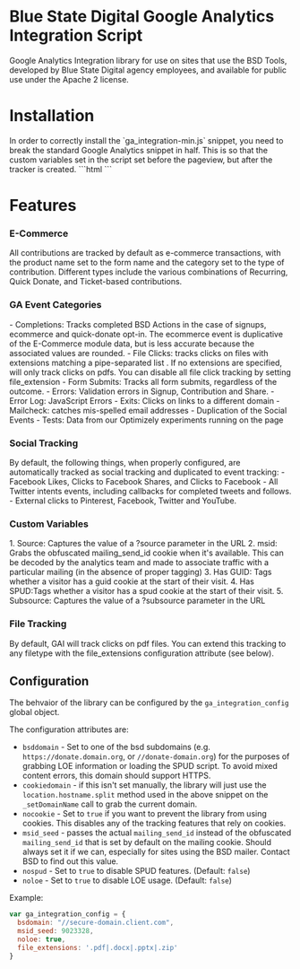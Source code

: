 Blue State Digital Google Analytics Integration Script
================================

Google Analytics Integration library for use on sites that use the BSD Tools, developed by Blue State Digital agency employees, and available for public use under the Apache 2 license. 

<h1>Installation</h1>
In order to correctly install the `ga_integration-min.js` snippet, you need to break the standard Google Analytics snippet in half. This is so that the custom variables set in the script set before the pageview, but after the tracker is created. 
```html
	<!-- START Google Analytics -->
	<script>
	(function(i,s,o,g,r,a,m){i['GoogleAnalyticsObject']=r;i[r]=i[r]||function(){
		(i[r].q=i[r].q||[]).push(arguments)},i[r].l=1*new Date();a=s.createElement(o),
		m=s.getElementsByTagName(o)[0];a.async=1;a.src=g;m.parentNode.insertBefore(a,m)
	})(window,document,'script','//www.google-analytics.com/analytics.js','ga');
	ga('create', '<!--place id here-->', 'auto', {'allowLinker': true, 'siteSpeedSampleRate': 20});
	ga('require', 'linker');
	//See https://github.com/bluestatedigital/bsd-google-analytics-integration#configuration for configuration options
	var ga_integration_config={};
	</script>
	<script src="//s.bsd.net/bsdaction/default/page/-/js/analytics/ga_integration-min.js"></script>
	<script>
	ga('send', 'pageview');
	</script>
	<!-- END Google Analytics -->
```

<h1>Features</h1>

<h3>E-Commerce</h3>
All contributions are tracked by default as e-commerce transactions, with the product name set to the form name and the category set to the type of contribution. Different types include the various combinations of Recurring, Quick Donate, and Ticket-based contributions. 

<h3>GA Event Categories</h3>
- Completions: Tracks completed BSD Actions in the case of signups, ecommerce and quick-donate opt-in. The ecommerce event is duplicative of the E-Commerce module data, but is less accurate because the associated values are rounded.
- File Clicks: tracks clicks on files with extensions matching a pipe-separated list . If no extensions are specified, will only track clicks on pdfs. You can disable all file click tracking by setting file_extension
- Form Submits: Tracks all form submits, regardless of the outcome.
- Errors: Validation errors in Signup, Contribution and Share.
- Error Log: JavaScript Errors
- Exits: Clicks on links to a different domain
- Mailcheck: catches mis-spelled email addresses
- Duplication of the Social Events
- Tests: Data from our Optimizely experiments running on the page


<h3>Social Tracking</h3>
By default, the following things, when properly configured, are automatically tracked as social tracking and duplicated to event tracking:
- Facebook Likes, Clicks to Facebook Shares, and Clicks to Facebook
- All Twitter intents events, including callbacks for completed tweets and follows. 
- External clicks to Pinterest, Facebook, Twitter and YouTube. 

<h3>Custom Variables</h3>
1. Source: Captures the value of a ?source parameter in the URL
2. msid: Grabs the obfuscated mailing_send_id cookie when it's available. This can be decoded by the analytics team and made to associate traffic with a particular mailing (in the absence of proper tagging)
3. Has GUID: Tags whether a visitor has a guid cookie at the start of their visit. 
4. Has SPUD:Tags whether a visitor has a spud cookie at the start of their visit. 
5. Subsource: Captures the value of a ?subsource parameter in the URL

<h3>File Tracking</h3>
By default, GAI will track clicks on pdf files. You can extend this tracking to any filetype with the file_extensions configuration attribute (see below).

<h2>Configuration</h2>

The behvaior of the library can be configured by the `ga_integration_config` global object.

The configuration attributes are:

 - `bsddomain` - Set to one of the bsd subdomains (e.g. `https://donate.domain.org`, or `//donate-domain.org`) for the purposes of grabbing LOE information or loading the SPUD script. To avoid mixed content errors, this domain should support HTTPS.
 - `cookiedomain` - if this isn't set manually, the library will just use the `location.hostname.split` method used in the above snippet on the `_setDomainName` call to grab the current domain.
 - `nocookie` - Set to `true` if you want to prevent the library from using cookies. This disables any of the tracking features that rely on cookies. 
 - `msid_seed` - passes the actual `mailing_send_id` instead of the obfuscated `mailing_send_id` that is set by default on the mailing cookie. Should always set it if we can, especially for sites using the BSD mailer. Contact BSD to find out this value. 
 - `nospud` - Set to `true` to disable SPUD features. (Default: `false`)
 - `noloe` - Set to `true` to disable LOE usage. (Default: `false`)

Example:

```javascript
var ga_integration_config = {
  bsdomain: "//secure-domain.client.com",
  msid_seed: 9023328,
  noloe: true,
  file_extensions: '.pdf|.docx|.pptx|.zip'
}
````
